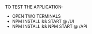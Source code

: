 TO TEST THE APPLICATION:

- OPEN TWO TERMINALS
- NPM INSTALL && START @ /UI
- NPM INSTALL && NPM START @ /API
